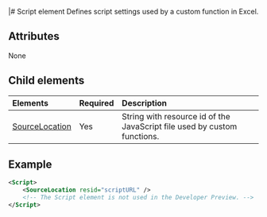 |# Script element
Defines script settings used by a custom function in Excel.

## Attributes
None

## Child elements
Elements  |  Required  |  Description  |
|:-----|:-----|:-----|
|  [SourceLocation](customfunctionssourcelocation.md)  |  Yes  | String with resource id of the JavaScript file used by custom functions.|

## Example

```xml
<Script>
	<SourceLocation resid="scriptURL" />
	<!-- The Script element is not used in the Developer Preview. -->
</Script>
```

